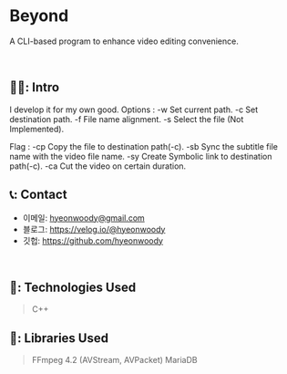 # Beyond
A CLI-based program to enhance video editing convenience.

</br>

## 🧑‍💻: Intro
 I develop it for my own good.
 Options :
-w Set current path.
-c Set destination path. 
-f File name alignment.
-s Select the file (Not Implemented).

Flag :
-cp Copy the file to destination path(-c).
-sb Sync the subtitle file name with the video file name.
-sy Create Symbolic link to destination path(-c).
-ca Cut the video on certain duration.
 </br>

## 📞: Contact
- 이메일: hyeonwoody@gmail.com
- 블로그: https://velog.io/@hyeonwoody
- 깃헙: https://github.com/hyeonwoody

</br>

## 🧱: Technologies Used
>C++

## 📖: Libraries Used
>FFmpeg 4.2 (AVStream, AVPacket)
>MariaDB
